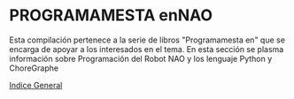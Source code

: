 # PROGRAMAMESTA enNAO
Esta compilación pertenece a la serie de libros "Programamesta en" que se encarga de apoyar a los interesados en el tema. En esta sección se plasma información sobre Programación del Robot NAO y los lenguaje Python y ChoreGraphe

[Indice General](https://github.com/programamesta-com/enNAO/blob/main/Introducci%C3%B3n/index.md)